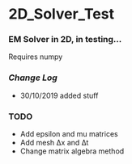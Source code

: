 2D_Solver_Test
==============

### EM Solver in 2D, in testing...
Requires numpy


### _Change Log_


* 30/10/2019 added stuff

### TODO

* Add epsilon and mu matrices
* Add mesh ∆x and ∆t
* Change matrix algebra method